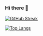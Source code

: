### Hi there 👋


<!--
**junaid-hashmii/junaid-hashmii** is a ✨ _special_ ✨ repository because its `README.md` (this file) appears on your GitHub profile.

Here are some ideas to get you started:

- 🔭 I’m currently working on ...
- 🌱 I’m currently learning ...
- 👯 I’m looking to collaborate on ...
- 🤔 I’m looking for help with ...
- 💬 Ask me about ...
- 📫 How to reach me: ...
- 😄 Pronouns: ...
- ⚡ Fun fact: ...
-->
[![GitHub Streak](https://streak-stats.demolab.com?user=junaid-hashmii&theme=dark)](https://git.io/streak-stats)



[![Top Langs](https://github-readme-stats.vercel.app/api/top-langs/?username=junaid-hashmii&layout=compact&theme=dark)](https://github.com/anuraghazra/github-readme-stats)
